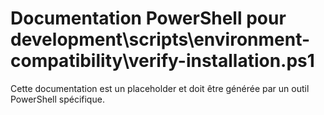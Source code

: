 # Documentation PowerShell pour development\scripts\environment-compatibility\verify-installation.ps1

Cette documentation est un placeholder et doit être générée par un outil PowerShell spécifique.
